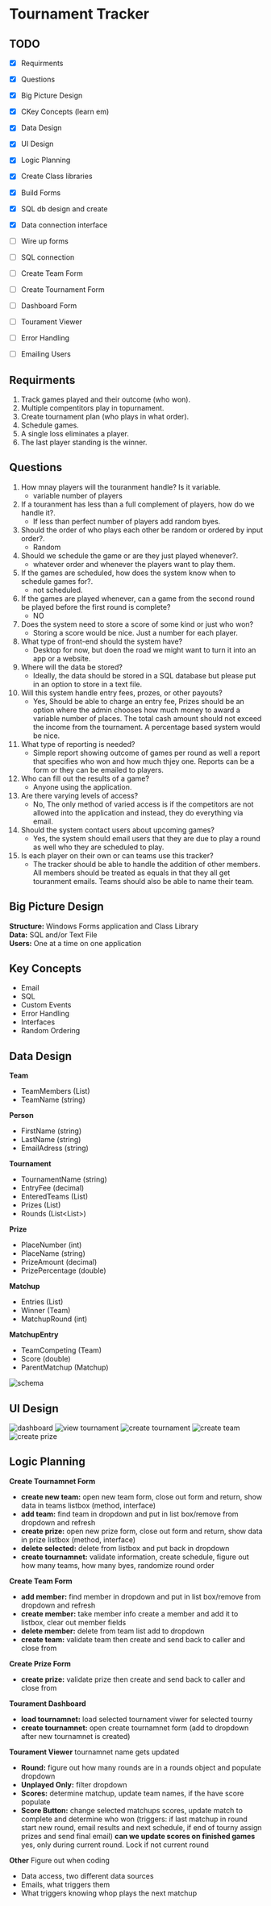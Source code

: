 # Tournament Tracker

## TODO

- [x] Requirments
- [x] Questions
- [x] Big Picture Design
- [x] CKey Concepts (learn em)
- [x] Data Design
- [x] UI Design
- [x] Logic Planning

- [x] Create Class libraries
- [x] Build Forms
- [X] SQL db design and create
- [X] Data connection interface
- [ ] Wire up forms
- [ ] SQL connection
- [ ] Create Team Form
- [ ] Create Tournament Form
- [ ] Dashboard Form
- [ ] Tourament Viewer
- [ ] Error Handling
- [ ] Emailing Users

## Requirments

1. Track games played and their outcome (who won).<br>
2. Multiple compentitors play in topurnament.<br>
3. Create tournament plan (who plays in what order).<br>
4. Schedule games.<br>
5. A single loss eliminates a player.<br>
6. The last player standing is the winner.<br>

## Questions

1. How mnay players will the touranment handle? Is it variable.<br>
   - variable number of players 
2. If a touranment has less than a full complement of players, how do we handle it?.<br>
   - If less than perfect number of players add random byes.
3. Should the order of who plays each other be random or ordered by input order?.<br>
   - Random
4. Should we schedule the game or are they just played whenever?.<br>
   - whatever order and whenever the players want to play them.
5. If the games are scheduled, how does the system know when to schedule games for?.<br>
   - not scheduled.
6. If the games are played whenever, can a game from the second round be played before the first round is complete?<br>
   - NO
7. Does the system need to store a score of some kind or just who won?<br>
   - Storing a score would be nice. Just a number for each player.
8. What type of front-end should the system have?<br>
   - Desktop for now, but doen the road we might want to turn it into an app or a website.
9. Where will the data be stored?<br>
   - Ideally, the data should be stored in a SQL database but please put in an option to store in a text file.
10. Will this system handle entry fees, prozes, or other payouts?<br>
    - Yes, Should be able to charge an entry fee, Prizes should be an option where the admin chooses how much money to award a variable number of places. The total cash amount should not exceed the income from the tournament. A percentage based system would be nice.
11. What type of reporting is needed?<br>
    - Simple report showing outcome of games per round as well a report that specifies who won and how much thjey one. Reports can be a form or they can be emailed to players.
12. Who can fill out the results of a game?<br>
    - Anyone using the application.
13. Are there varying levels of access?<br>
    - No, The only method of varied access is if the competitors are not allowed into the application and instead, they do everything via email.
14. Should the system contact users about upcoming games?<br>
    - Yes, the system should email users that they are due to play a round as well who they are scheduled to play.
15. Is each player on their own or can teams use this tracker?<br>
    - The tracker should be able to handle the addition of other members. All members should be treated as equals in that they all get touranment emails. Teams should also be able to name their team.
        
## Big Picture Design

**Structure:** Windows Forms application and Class Library<br>
**Data:**      SQL and/or Text File<br>
**Users:**     One at a time on one application<br>

## Key Concepts

- Email
- SQL
- Custom Events
- Error Handling
- Interfaces
- Random Ordering

## Data Design

**Team**<br>
   - TeamMembers (List<Person>)
   - TeamName (string)
   
**Person**<br>
   - FirstName (string)
   - LastName (string)
   - EmailAdress (string)
   
**Tournament**<br>
   - TournamentName (string)
   - EntryFee (decimal)
   - EnteredTeams (List<Team>)
   - Prizes (List<Prize>)
   - Rounds (List<List<Matchup>>)
   
**Prize**<br>
   - PlaceNumber (int)
   - PlaceName (string)
   - PrizeAmount (decimal)
   - PrizePercentage (double)
   
**Matchup**<br>
   - Entries (List<MatchupEntry>)
   - Winner (Team)
   - MatchupRound (int)
   
**MatchupEntry**<br>
   - TeamCompeting (Team)
   - Score (double)
   - ParentMatchup (Matchup)
   
![schema](https://github.com/headstomp/CSharp/tree/master/TournamentTracker/images/db.PNG "Logo Title Text 1")
   
## UI Design

![dashboard](https://github.com/headstomp/CSharp/tree/master/TournamentTracker/images/Dashboard.PNG)
![view tournament](https://github.com/headstomp/CSharp/tree/master/TournamentTracker/images/Tournamnet.PNG)
![create tournament](https://github.com/headstomp/CSharp/tree/master/TournamentTracker/images/CreateTournament.PNG)
![create team](https://github.com/headstomp/CSharp/tree/master/TournamentTracker/images/CreateTeam.PNG)
![create prize](https://github.com/headstomp/CSharp/tree/master/TournamentTracker/images/CreatePrize.PNG "Logo Title Text 1")

## Logic Planning

**Create Tournamnet Form**
- **create new team:** open new team form, close out form and return, show data in teams listbox (method, interface)
- **add team:** find team in dropdown and put in list box/remove from dropdown and refresh
- **create prize:** open new prize form, close out form and return, show data in prize listbox (method, interface)
- **delete selected:** delete from listbox and put back in dropdown 
- **create tournamnet:** validate information, create schedule, figure out how many teams, how many byes, randomize round order

**Create Team Form**
- **add member:** find member in dropdown and put in list box/remove from dropdown and refresh
- **create member:** take member info create a member and add it to listbox, clear out member fields
- **delete member:** delete from team list add to dropdown
- **create team:** validate team then create and send back to caller and close from

**Create Prize Form**
- **create prize:** validate prize then create and send back to caller and close from

**Tourament Dashboard**
- **load tournamnet:** load selected tournament viwer for selected tourny
- **create tournamnet:** open create tournamnet form (add to dropdown after new tournamnet is created)

**Tourament Viewer**
tournamnet name gets updated
- **Round:** figure out how many rounds are in a rounds object and populate dropdown
- **Unplayed Only:** filter dropdown
- **Scores:** determine matchup, update team names, if the have score populate
- **Score Button:** change selected matchups scores, update match to complete and determine who won (triggers: if last matchup in round start new round, email results and next schedule, if end of tourny assign prizes and send final email) **can we update scores on finished games** yes, only during current round. Lock if not current round

**Other** Figure out when coding
- Data access, two different data sources
- Emails, what triggers them
- What triggers knowing whop plays the next matchup


